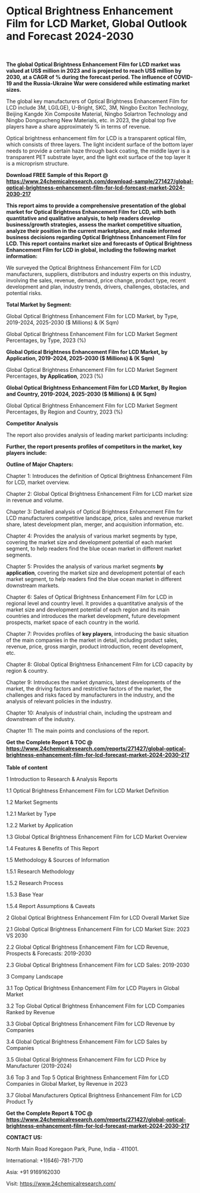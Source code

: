 <h1>Optical Brightness Enhancement Film for LCD Market, Global Outlook and Forecast 2024-2030</h1><br/><p><strong>The global Optical Brightness Enhancement Film for LCD market was valued at US$ million in 2023 and is projected to reach US$ million by 2030, at a <strong>CAGR</strong> of % during the forecast period. The influence of COVID-19 and the Russia-Ukraine War were considered while estimating market sizes.</strong></p><p>The global key manufacturers of Optical Brightness Enhancement Film for LCD include 3M, LG(LGE), U-Bright, SKC, 3M, Ningbo Exciton Technology, Beijing Kangde Xin Composite Material, Ningbo Solartron Technology and Ningbo Dongxucheng New Materials, etc. in 2023, the global top five players have a share approximately % in terms of revenue.</p><p>Optical brightness enhancement film for LCD is a transparent optical film, which consists of three layers. The light incident surface of the bottom layer needs to provide a certain haze through back coating, the middle layer is a transparent PET substrate layer, and the light exit surface of the top layer It is a microprism structure.</p><div><b>Download FREE Sample of this Report @ <a href="https://www.24chemicalresearch.com/download-sample/271427/global-optical-brightness-enhancement-film-for-lcd-forecast-market-2024-2030-217">https://www.24chemicalresearch.com/download-sample/271427/global-optical-brightness-enhancement-film-for-lcd-forecast-market-2024-2030-217</a></b></div><p><strong>This report aims to provide a comprehensive presentation of the global market for Optical Brightness Enhancement Film for LCD, with both quantitative and qualitative analysis, to help readers develop business/growth strategies, assess the market competitive situation, analyze their position in the current marketplace, and make informed business decisions regarding Optical Brightness Enhancement Film for LCD. This report contains market size and forecasts of Optical Brightness Enhancement Film for LCD in global, including the following market information:</strong></p><p>We surveyed the Optical Brightness Enhancement Film for LCD manufacturers, suppliers, distributors and industry experts on this industry, involving the sales, revenue, demand, price change, product type, recent development and plan, industry trends, drivers, challenges, obstacles, and potential risks.</p><p><strong>Total Market by Segment:</strong></p><p>Global Optical Brightness Enhancement Film for LCD Market, by Type, 2019-2024, 2025-2030 ($ Millions) & (K Sqm)</p><p>Global Optical Brightness Enhancement Film for LCD Market Segment Percentages, by Type, 2023 (%)</p><p><strong>Global Optical Brightness Enhancement Film for LCD Market, <strong>by Application</strong>, 2019-2024, 2025-2030 ($ Millions) & (K Sqm)</strong></p><p>Global Optical Brightness Enhancement Film for LCD Market Segment Percentages, <strong>by Application</strong>, 2023 (%)</p><p><strong>Global Optical Brightness Enhancement Film for LCD Market, By Region and Country, 2019-2024, 2025-2030 ($ Millions) & (K Sqm)</strong></p><p>Global Optical Brightness Enhancement Film for LCD Market Segment Percentages, By Region and Country, 2023 (%)</p><p><strong>Competitor Analysis</strong></p><p>The report also provides analysis of leading market participants including:</p><p><strong>Further, the report presents profiles of competitors in the market, <strong>key players</strong> include:</strong></p><p><strong>Outline of Major Chapters:</strong></p><p>Chapter 1: Introduces the definition of Optical Brightness Enhancement Film for LCD, market overview.</p><p>Chapter 2: Global Optical Brightness Enhancement Film for LCD market size in revenue and volume.</p><p>Chapter 3: Detailed analysis of Optical Brightness Enhancement Film for LCD manufacturers competitive landscape, price, sales and revenue market share, latest development plan, merger, and acquisition information, etc.</p><p>Chapter 4: Provides the analysis of various market segments by type, covering the market size and development potential of each market segment, to help readers find the blue ocean market in different market segments.</p><p>Chapter 5: Provides the analysis of various market segments <strong>by application</strong>, covering the market size and development potential of each market segment, to help readers find the blue ocean market in different downstream markets.</p><p>Chapter 6: Sales of Optical Brightness Enhancement Film for LCD in regional level and country level. It provides a quantitative analysis of the market size and development potential of each region and its main countries and introduces the market development, future development prospects, market space of each country in the world.</p><p>Chapter 7: Provides profiles of <strong>key players</strong>, introducing the basic situation of the main companies in the market in detail, including product sales, revenue, price, gross margin, product introduction, recent development, etc.</p><p>Chapter 8: Global Optical Brightness Enhancement Film for LCD capacity by region & country.</p><p>Chapter 9: Introduces the market dynamics, latest developments of the market, the driving factors and restrictive factors of the market, the challenges and risks faced by manufacturers in the industry, and the analysis of relevant policies in the industry.</p><p>Chapter 10: Analysis of industrial chain, including the upstream and downstream of the industry.</p><p>Chapter 11: The main points and conclusions of the report.</p><div><b>Get the Complete Report & TOC @ <a href="https://www.24chemicalresearch.com/reports/271427/global-optical-brightness-enhancement-film-for-lcd-forecast-market-2024-2030-217">https://www.24chemicalresearch.com/reports/271427/global-optical-brightness-enhancement-film-for-lcd-forecast-market-2024-2030-217</a></b></div><br><b>Table of content</b><p>1 Introduction to Research & Analysis Reports<br />
 
  1.1 Optical Brightness Enhancement Film for LCD Market Definition<br />
 
  1.2 Market Segments<br />
 
  1.2.1 Market by Type<br />
 
  1.2.2 Market by Application<br />
 
  1.3 Global Optical Brightness Enhancement Film for LCD Market Overview<br />
 
  1.4 Features & Benefits of This Report<br />
 
  1.5 Methodology & Sources of Information<br />
 
  1.5.1 Research Methodology<br />
 
  1.5.2 Research Process<br />
 
  1.5.3 Base Year<br />
 
  1.5.4 Report Assumptions & Caveats<br />
 
 2 Global Optical Brightness Enhancement Film for LCD Overall Market Size<br />
 
  2.1 Global Optical Brightness Enhancement Film for LCD Market Size: 2023 VS 2030<br />
 
  2.2 Global Optical Brightness Enhancement Film for LCD Revenue, Prospects & Forecasts: 2019-2030<br />
 
  2.3 Global Optical Brightness Enhancement Film for LCD Sales: 2019-2030<br />
 
 3 Company Landscape<br />
 
  3.1 Top Optical Brightness Enhancement Film for LCD Players in Global Market<br />
 
  3.2 Top Global Optical Brightness Enhancement Film for LCD Companies Ranked by Revenue<br />
 
  3.3 Global Optical Brightness Enhancement Film for LCD Revenue by Companies<br />
 
  3.4 Global Optical Brightness Enhancement Film for LCD Sales by Companies<br />
 
  3.5 Global Optical Brightness Enhancement Film for LCD Price by Manufacturer (2019-2024)<br />
 
  3.6 Top 3 and Top 5 Optical Brightness Enhancement Film for LCD Companies in Global Market, by Revenue in 2023<br />
 
  3.7 Global Manufacturers Optical Brightness Enhancement Film for LCD Product Ty<br><div><b>Get the Complete Report & TOC @ <a href="https://www.24chemicalresearch.com/reports/271427/global-optical-brightness-enhancement-film-for-lcd-forecast-market-2024-2030-217">https://www.24chemicalresearch.com/reports/271427/global-optical-brightness-enhancement-film-for-lcd-forecast-market-2024-2030-217</a></b></div></p>
 
 <b>CONTACT US:</b><br>
 
 North Main Road Koregaon Park, Pune, India - 411001.<br/>
 
 International: +1(646)-781-7170<br/>
 
 Asia: +91 9169162030<br/>
 
 Visit: <a href="https://www.24chemicalresearch.com/">https://www.24chemicalresearch.com/</a>
 
 <br>